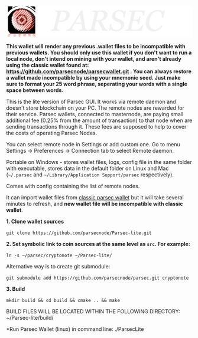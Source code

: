 ![image](https://github.com/parsecnode/parsec-icons/blob/main/PARSEC-zero_banner.png?raw=true)

<b> This wallet will render any previous .wallet files to be incompatible with previous wallets. You should only use this wallet if you don't want to run a local node, don't intend on mining with your wallet, and aren't already using the classic wallet found at: https://github.com/parsecnode/parsecwallet.git . You can always restore a wallet made incompatible by using your mnemonic seed. Just make sure to format your 25 word phrase, seperating your words with a single space between words.</b>

This is the lite version of Parsec GUI. It works via remote daemon and doesn't store blockchain on your PC. The remote nodes are rewarded for their service. Parsec wallets, connected to masternode, are paying small additional fee (0.25% from the amount of transaction) to that node when are sending transactions through it. These fees are supposed to help to cover the costs of operating Parsec Nodes.

You can select remote node in Settings or add custom one. Go to menu Settings -> Preferences -> Connection tab to select Remote daemon.

Portable on Windows - stores wallet files, logs, config file in the same folder with executable, stores data in the default folder on Linux and Mac (`~/.parsec` and `~/Library/Application Support/parsec` respectively).

Comes with config containing the list of remote nodes.

It can import wallet files from [classic parsec wallet](https://github.com/parsecnode/parsecwallet) but it will take several minutes to refresh, and <b>new wallet file will be incompatible with classic wallet</b>.


**1. Clone wallet sources**

```
git clone https://github.com/parsecnode/Parsec-lite.git
```

**2. Set symbolic link to coin sources at the same level as `src`. For example:**

```
ln -s ~/parsec/cryptonote ~/Parsec-lite/
```

Alternative way is to create git submodule:

```
git submodule add https://github.com/parsecnode/parsec.git cryptonote
```

**3. Build**

```
mkdir build && cd build && cmake .. && make
```
BUILD FILES WILL BE LOCATED WITHIN THE FOLLOWING DIRECTORY: ~/Parsec-lite/build/
  
  *Run Parsec Wallet (linux) in command line: ./ParsecLite
